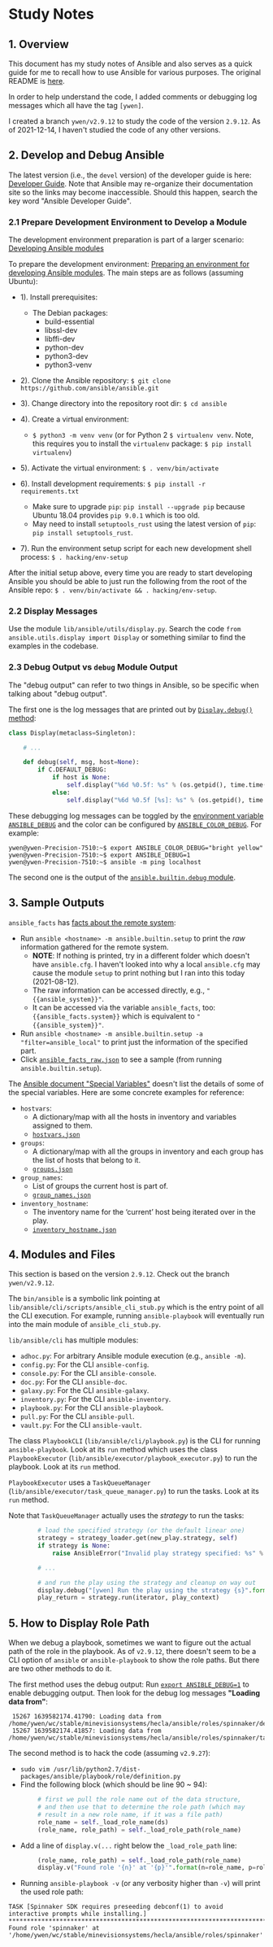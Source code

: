 # Study Notes

## 1. Overview

This document has my study notes of Ansible and also serves as a quick guide for me to recall how to use Ansible for various purposes. The original README is [here](./README.rst).

In order to help understand the code, I added comments or debugging log messages which all have the tag `[ywen]`.

I created a branch `ywen/v2.9.12` to study the code of the version `2.9.12`. As of 2021-12-14, I haven't studied the code of any other versions.

## 2. Develop and Debug Ansible

The latest version (i.e., the `devel` version) of the developer guide is here: [Developer Guide](https://docs.ansible.com/ansible/devel/dev_guide/index.html). Note that Ansible may re-organize their documentation site so the links may become inaccessible. Should this happen, search the key word "Ansible Developer Guide".

### 2.1 Prepare Development Environment to Develop a Module

The development environment preparation is part of a larger scenario: [Developing Ansible modules](https://docs.ansible.com/ansible/devel/dev_guide/developing_modules_general.html)

To prepare the development environment: [Preparing an environment for developing Ansible modules](https://docs.ansible.com/ansible/devel/dev_guide/developing_modules_general.html#preparing-an-environment-for-developing-ansible-modules). The main steps are as follows (assuming Ubuntu):

- 1). Install prerequisites:
  - The Debian packages:
    - build-essential
    - libssl-dev
    - libffi-dev
    - python-dev
    - python3-dev
    - python3-venv

- 2). Clone the Ansible repository: `$ git clone https://github.com/ansible/ansible.git`
- 3). Change directory into the repository root dir: `$ cd ansible`
- 4). Create a virtual environment:
  - `$ python3 -m venv venv` (or for Python 2 `$ virtualenv venv`. Note, this requires you to install the `virtualenv` package: `$ pip install virtualenv`)
- 5). Activate the virtual environment: `$ . venv/bin/activate`
- 6). Install development requirements: `$ pip install -r requirements.txt`
  - Make sure to upgrade `pip`: `pip install --upgrade pip` because Ubuntu 18.04 provides `pip 9.0.1` which is too old.
  - May need to install `setuptools_rust` using the latest version of `pip`: `pip install setuptools_rust`.
- 7). Run the environment setup script for each new development shell process: `$ . hacking/env-setup`

After the initial setup above, every time you are ready to start developing Ansible you should be able to just run the following from the root of the Ansible repo: `$ . venv/bin/activate && . hacking/env-setup`.

### 2.2 Display Messages

Use the module `lib/ansible/utils/display.py`. Search the code `from ansible.utils.display import Display` or something similar to find the examples in the codebase.

### 2.3 Debug Output vs `debug` Module Output

The "debug output" can refer to two things in Ansible, so be specific when talking about "debug output".

The first one is the log messages that are printed out by [`Display.debug()` method](lib/ansible/utils/display.py):

```python
class Display(metaclass=Singleton):

    # ...

    def debug(self, msg, host=None):
        if C.DEFAULT_DEBUG:
            if host is None:
                self.display("%6d %0.5f: %s" % (os.getpid(), time.time(), msg), color=C.COLOR_DEBUG)
            else:
                self.display("%6d %0.5f [%s]: %s" % (os.getpid(), time.time(), host, msg), color=C.COLOR_DEBUG)
```

These debugging log messages can be toggled by the [environment variable `ANSIBLE_DEBUG`](https://docs.ansible.com/ansible/latest/reference_appendices/config.html#envvar-ANSIBLE_DEBUG) and the color can be configured by [`ANSIBLE_COLOR_DEBUG`](https://docs.ansible.com/ansible/latest/reference_appendices/config.html#envvar-ANSIBLE_COLOR_DEBUG). For example:

```
ywen@ywen-Precision-7510:~$ export ANSIBLE_COLOR_DEBUG="bright yellow"
ywen@ywen-Precision-7510:~$ export ANSIBLE_DEBUG=1
ywen@ywen-Precision-7510:~$ ansible -m ping localhost
```

The second one is the output of the [`ansible.builtin.debug` module](https://docs.ansible.com/ansible/latest/collections/ansible/builtin/debug_module.html).

## 3. Sample Outputs

`ansible_facts` has [facts about the remote system](https://docs.ansible.com/ansible/latest/user_guide/playbooks_vars_facts.html#ansible-facts):
- Run `ansible <hostname> -m ansible.builtin.setup` to print the _raw_ information gathered for the remote system.
  - **NOTE**: If nothing is printed, try in a different folder which doesn't have `ansible.cfg`. I haven't looked into why a local `ansible.cfg` may cause the module `setup` to print nothing but I ran into this today (2021-08-12).
  - The raw information can be accessed directly, e.g., `"{{ansible_system}}"`.
  - It can be accessed via the variable `ansible_facts`, too: `{{ansible_facts.system}}` which is equivalent to `"{{ansible_system}}"`.
- Run `ansible <hostname> -m ansible.builtin.setup -a "filter=ansible_local"` to print just the information of the specified part.
- Click [`ansible_facts_raw.json`](./examples/ansible_facts_raw.json) to see a sample (from running `ansible.builtin.setup`).

The [Ansible document "Special Variables"](https://docs.ansible.com/ansible/latest/reference_appendices/special_variables.html) doesn't list the details of some of the special variables. Here are some concrete examples for reference:
- `hostvars`:
  - A dictionary/map with all the hosts in inventory and variables assigned to them.
  - [`hostvars.json`](./examples/hostvars.json)
- `groups`:
  - A dictionary/map with all the groups in inventory and each group has the list of hosts that belong to it.
  - [`groups.json`](./examples/groups.json)
- `group_names`:
  - List of groups the current host is part of.
  - [`group_names.json`](./examples/group_names.json)
- `inventory_hostname`:
  - The inventory name for the ‘current’ host being iterated over in the play.
  - [`inventory_hostname.json`](./examples/inventory_hostname.json)

## 4. Modules and Files

This section is based on the version `2.9.12`. Check out the branch `ywen/v2.9.12`.

The `bin/ansible` is a symbolic link pointing at `lib/ansible/cli/scripts/ansible_cli_stub.py` which is the entry point of all the CLI execution. For example, running `ansible-playbook` will eventually run into the main module of `ansible_cli_stub.py`.

`lib/ansible/cli` has multiple modules:
- `adhoc.py`: For arbitrary Ansible module execution (e.g., `ansible -m`).
- `config.py`: For the CLI `ansible-config`.
- `console.py`: For the CLI `ansible-console`.
- `doc.py`: For the CLI `ansible-doc`.
- `galaxy.py`: For the CLI `ansible-galaxy`.
- `inventory.py`: For the CLI `ansible-inventory`.
- `playbook.py`: For the CLI `ansible-playbook`.
- `pull.py`: For the CLI `ansible-pull`.
- `vault.py`: For the CLI `ansible-vault`.

The class `PlaybookCLI` (`lib/ansible/cli/playbook.py`) is the CLI for running `ansible-playbook`. Look at its `run` method which uses the class `PlaybookExecutor` (`lib/ansible/executor/playbook_executor.py`) to run the playbook. Look at its `run` method.

`PlaybookExecutor` uses a `TaskQueueManager` (`lib/ansible/executor/task_queue_manager.py`) to run the tasks. Look at its `run` method.

Note that `TaskQueueManager` actually uses the _strategy_ to run the tasks:

```python
        # load the specified strategy (or the default linear one)
        strategy = strategy_loader.get(new_play.strategy, self)
        if strategy is None:
            raise AnsibleError("Invalid play strategy specified: %s" % new_play.strategy, obj=play._ds)

        # ...

        # and run the play using the strategy and cleanup on way out
        display.debug("[ywen] Run the play using the strategy {s}".format(s=strategy))
        play_return = strategy.run(iterator, play_context)
```

## 5. How to Display Role Path

When we debug a playbook, sometimes we want to figure out the actual path of the role in the playbook. As of `v2.9.12`, there doesn't seem to be a CLI option of `ansible` or `ansible-playbook` to show the role paths. But there are two other methods to do it.

The first method uses the debug output: Run [`export ANSIBLE_DEBUG=1`](https://docs.ansible.com/ansible/latest/reference_appendices/config.html#envvar-ANSIBLE_DEBUG) to enable debugging output. Then look for the debug log messages **"Loading data from"**:

```
 15267 1639582174.41790: Loading data from /home/ywen/wc/stable/minevisionsystems/hecla/ansible/roles/spinnaker/defaults/main.yml
 15267 1639582174.41857: Loading data from /home/ywen/wc/stable/minevisionsystems/hecla/ansible/roles/spinnaker/tasks/main.yml
```

The second method is to hack the code (assuming `v2.9.27`):
- `sudo vim /usr/lib/python2.7/dist-packages/ansible/playbook/role/definition.py`
- Find the following block (which should be line 90 ~ 94):

```python
        # first we pull the role name out of the data structure,
        # and then use that to determine the role path (which may
        # result in a new role name, if it was a file path)
        role_name = self._load_role_name(ds)
        (role_name, role_path) = self._load_role_path(role_name)
```

- Add a line of `display.v(...` right below the `_load_role_path` line:

```python
        (role_name, role_path) = self._load_role_path(role_name)
        display.v("Found role '{n}' at '{p}'".format(n=role_name, p=role_path))
```

- Running `ansible-playbook -v` (or any verbosity higher than `-v`) will print the used role path:

```
TASK [Spinnaker SDK requires preseeding debconf(1) to avoid interactive prompts while installing.] *********************************************************************************************************
Found role 'spinnaker' at '/home/ywen/wc/stable/minevisionsystems/hecla/ansible/roles/spinnaker'
```
